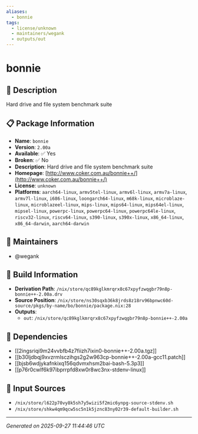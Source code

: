 ```yaml
---
aliases:
  - bonnie
tags:
  - license/unknown
  - maintainers/wegank
  - outputs/out
---
```


# bonnie

## 📝 Description

Hard drive and file system benchmark suite

## 📋 Package Information

- **Name**: `bonnie`
- **Version**: `2.00a`
- **Available**: ✅ Yes
- **Broken**: ✅ No
- **Description**: Hard drive and file system benchmark suite
- **Homepage**: [http://www.coker.com.au/bonnie++/](http://www.coker.com.au/bonnie++/)
- **License**: `unknown`
- **Platforms**: `aarch64-linux`, `armv5tel-linux`, `armv6l-linux`, `armv7a-linux`, `armv7l-linux`, `i686-linux`, `loongarch64-linux`, `m68k-linux`, `microblaze-linux`, `microblazeel-linux`, `mips-linux`, `mips64-linux`, `mips64el-linux`, `mipsel-linux`, `powerpc-linux`, `powerpc64-linux`, `powerpc64le-linux`, `riscv32-linux`, `riscv64-linux`, `s390-linux`, `s390x-linux`, `x86_64-linux`, `x86_64-darwin`, `aarch64-darwin`
## 👥 Maintainers

- @wegank


## 🔧 Build Information

- **Derivation Path**: `/nix/store/qc89kglkmrqrx8c67xpyfzwqgbr79n8p-bonnie++-2.00a.drv`
- **Source Position**: `/nix/store/ns30sqxb36k8jrds8z18rv96bpnwc60d-source/pkgs/by-name/bo/bonnie/package.nix:28`
- **Outputs**:
  - `out`:  `/nix/store/qc89kglkmrqrx8c67xpyfzwqgbr79n8p-bonnie++-2.00a`

## 🔗 Dependencies

- [[2ingsriqi9m24vvbfb4z7fiizh7ixin0-bonnie++-2.00a.tgz]]
- [[b30ljdbqj9xvzrmlsczihgs2g2w963cp-bonnie++-2.00a-gcc11.patch]]
- [[bjsb6wdjykafnkixq156qdvmxhsm2bai-bash-5.3p3]]
- [[p76r0cwlf6k97ibprrpfd8xw0r8wc3nx-stdenv-linux]]

## 📁 Input Sources

- `/nix/store/l622p70vy8k5sh7y5wizi5f2mic6ynpg-source-stdenv.sh`
- `/nix/store/shkw4qm9qcw5sc5n1k5jznc83ny02r39-default-builder.sh`

---
*Generated on 2025-09-27 11:44:46 UTC*
